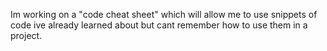 Im working on a "code cheat sheet" which will allow me to use snippets of code ive already learned about but cant remember how to use them in a project.
